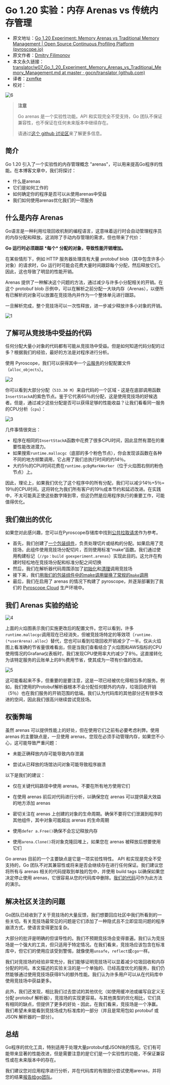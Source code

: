 # Go 1.20 实验：内存 Arenas vs 传统内存管理

- 原文地址：[Go 1.20 Experiment: Memory Arenas vs Traditional Memory Management | Open Source Continuous Profiling Platform (pyroscope.io)](https://pyroscope.io/blog/go-1-20-memory-arenas/)
- 原文作者：[Dmitry Filimonov](https://github.com/petethepig)
- 本文永久链接：[translator/w07_Go_1_20_Experiment_Memory_Arenas_vs_Traditional_Memory_Management.md at master · gocn/translator (github.com)](https://github.com/gocn/translator/blob/master/2023/w07_Go_1_20_Experiment_Memory_Arenas_vs_Traditional_Memory_Management.md)
- 译者：[zxmfke](https://github.com/zxmfke)
- 校对：

![6](C:\Users\zhengxm\Documents\notes\翻译\static\images\2023\w07-Go-1-20-Experiment-Memory-Arenas-vs-Traditional-Memory-Management\6.png)

> **注意**
>
> Go arenas 是一个实验性功能。API 和实现完全不受支持，Go 团队不保证兼容性，也不保证在任何未来版本中继续存在。
>
> 请通过[这个 github 讨论区](https://github.com/golang/go/issues/51317#issuecomment-1385623024)来了解更多信息。

## 简介

Go 1.20 引入了一个实验性的内存管理概念 "arenas"，可以用来提高Go程序的性能。在本博客文章中，我们将探讨：

- 什么是arenas
- 它们是如何工作的
- 如何确定你的程序是否可以从使用arenas中受益
- 我们如何使用arenas优化我们的一项服务

## 什么是内存 Arenas

Go语言是一种利用垃圾回收机制的编程语言，这意味着运行时会自动管理程序员的内存分配和释放。这消除了手动内存管理的需求，但也带来了代价：

**Go 运行时必须跟踪 \*每个\* 分配的对象，导致性能开销增加。**

在某些情形下，例如 HTTP 服务器处理具有大量 protobuf blob（其中包含许多小对象）的请求时，Go 运行时可能会花费大量时间跟踪每个分配，然后释放它们。因此，这也导致了明显的性能开销。

Arenas 提供了一种解决这个问题的方法，通过减少与许多小分配相关的开销。在这个 protobuf blob 示例中，可以在解析之前分配一大块内存（Arenas），以便所有已解析的对象可以放置在竞技场内并作为一个整体单元进行跟踪。

一旦解析完成，整个竞技场可以一次性释放，进一步减少释放许多小对象的开销。

![1](C:\Users\zhengxm\Documents\notes\翻译\static\images\2023\w07-Go-1-20-Experiment-Memory-Arenas-vs-Traditional-Memory-Management\1.png)

## 了解可从竞技场中受益的代码

任何分配大量小对象的代码都有可能从竞技场中受益。但是如何知道代码分配的过多？根据我们的经验，最好的方法是对程序进行分析。

使用 Pyroscope，我们可以获得其中一个[云服务](https://pyroscope.io/pricing/)的分配配置文件（`alloc_objects`）。

![2](C:\Users\zhengxm\Documents\notes\翻译\static\images\2023\w07-Go-1-20-Experiment-Memory-Arenas-vs-Traditional-Memory-Management\2.png)

你可以看到大部分分配（`533.30 M`）来自代码的一个区域 - 这是在底部调用函数`InsertStackA`的紫色节点。鉴于它代表65％的分配，这是使用竞技场的好候选者。但是，通过减少这些分配是否可以获得足够的性能收益？让我们看看同一服务的CPU分析（`cpu`）：

![3](C:\Users\zhengxm\Documents\notes\翻译\static\images\2023\w07-Go-1-20-Experiment-Memory-Arenas-vs-Traditional-Memory-Management\3.png)

几件事情很突出：

- 程序在相同的`InsertStackA`函数中花费了很多CPU时间，因此显然有潜在的重要性能改进潜力。
- 如果搜索`runtime.mallocgc`（底部的多个粉色节点），你会发现该函数在各种不同的地方频繁调用，它占用了我们总执行时间的约14％。
- 大约5％的CPU时间花费在`runtime.gcBgMarkWorker`（位于火焰图右侧的粉色节点）上。

因此，理论上，如果我们优化了这个程序中的所有分配，我们可以减少14％+5％= 19％的CPU时间。这将转化为我们所有客户的19％成本节约和延迟改进。在实践中，不太可能真正使这些数字降到零，但这仍然是应用程序执行的重要工作，可能值得优化。

## 我们做出的优化

如果您对此感兴趣，您可以在Pyroscope存储库中找到[公共拉取请求](https://github.com/pyroscope-io/pyroscope/pull/1804)作为参考。

- 首先，我们创建了[一个包装组件](https://github.com/pyroscope-io/pyroscope/pull/1804/files#diff-70ab4bbe796a97ad1a47d7970504296eff36b5307527ae2806d2b50f94f83a45)，负责处理切片或结构的分配。如果启用了竞技场，此组件使用竞技场分配切片，否则使用标准“make”函数。我们通过使用构建标记（`//go：build goexperiment.arenas`）实现此目的。这允许在构建时轻松地在竞技场分配和标准分配之间切换
- 然后，我们在解析器代码周围添加了[初始化](https://github.com/pyroscope-io/pyroscope/pull/1804/files#diff-32bf8c53a15c8a5f7eb424b21c8502dc4905ec3caa28fac50f64277361ae746fR417)和[清理](https://github.com/pyroscope-io/pyroscope/pull/1804/files#diff-34edf37e55842273380ee6cb31c9245f31ed25aa6d7898b0f2c25145f17d8ea0R170)调用竞技场
- 接下来，我们[用我们的包装组件中的make调用替换了常规的`make`调用](https://github.com/pyroscope-io/pyroscope/pull/1804/files#diff-abe15b6d3634170650f86bb7283aa15265de2197cffa969deda2dd5b26fcecd9R89-R92)
- 最后，我们在启用了 arenas 的情况下构建了 pyroscope，并逐渐部署到了我们的 [Pyroscope Cloud](https://pyroscope.io/pricing) 生产环境中。

## 我们 Arenas 实验的结论

![4](C:\Users\zhengxm\Documents\notes\翻译\static\images\2023\w07-Go-1-20-Experiment-Memory-Arenas-vs-Traditional-Memory-Management\4.png)

上面的火焰图表示我们实施更改后的配置文件。您可以看到，许多`runtime.mallocgc`调用现在已经消失，但被竞技场特定的等效项（`runtime.(*userArena).alloc`）替代，您也可以看到垃圾回收开销减少了一半。仅从火焰图上看准确的节省量很难看出，但是当我们查看结合了火焰图和AWS指标的CPU使用情况的Grafana仪表板时，我们发现CPU使用率大约减少了8％。这直接转化为该特定服务的云账单上的8％费用节省，使其成为一项有价值的改进。

![5](C:\Users\zhengxm\Documents\notes\翻译\static\images\2023\w07-Go-1-20-Experiment-Memory-Arenas-vs-Traditional-Memory-Management\5.png)

这可能看起来不多，但重要的是要注意，这是一项已经被优化得相当多的服务。例如，我们使用的Protobuf解析器根本不会分配任何额外的内存，垃圾回收开销（5％）也在我们服务的开销范围的低端。我们认为代码库的其他部分还有很多改进的空间，因此我们很高兴继续尝试竞技场。

## 权衡弊端

虽然 arenas 可以提供性能上的好处，但在使用它们之前有必要考虑利弊。使用 arenas 的主要缺点是，一旦使用 arenas，您现在必须手动管理内存，如果您不小心，这可能导致严重问题：

- 未能正确释放内存可能导致内存泄漏

- 尝试从已释放的场馆访问对象可能导致程序崩溃 

以下是我们的建议：

- 仅在关键代码路径中使用 arenas。不要在所有地方使用它们

- 在使用 arenas 前后对代码进行分析，以确保您在 arenas 可以提供最大效益的地方添加 arenas

- 密切关注在 arenas 上创建的对象的生命周期。确保不要将它们泄漏到程序的其他组件，其中对象可能超出 arenas 的生命周期

- 使用`defer a.Free()`确保不会忘记释放内存

- 使用`arena.Clone()`将对象克隆回堆上，如果您在 arenas 被释放后想要使用它们

Go arenas 目前的一个主要缺点是它是一项实验性特性。 API 和实现是完全不受支持的，Go 团队不对其兼容性或将来是否会继续存在进行任何保证。我们建议您将所有与 arenas 相关的代码提取到单独的包中，并使用 build tags 以确保如果您决定停止使用 arenas，它很容易从您的代码库中删除。[我们的代码](https://github.com/pyroscope-io/pyroscope/pull/1804/files#diff-70ab4bbe796a97ad1a47d7970504296eff36b5307527ae2806d2b50f94f83a45)可作为此方法的演示。

## 解决社区关注的问题

Go团队已经收到了关于竞技场的大量反馈，我们想要回应社区中我们所看到的一些关切。有关竞技场最常见的问题是它们添加了一种隐式且不立即显现问题的程序崩溃方式，使语言变得更加复杂。

大部分的批评是明确的但误导性的。我们不预期竞技场会变得普遍。我们认为竞技场是一个强大的工具，但只适用于特定情况。在我们看来，竞技场应该包含在标准库中，但它们的使用应该受到警惕，就像使用`unsafe`，`reflect`或`cgo`一样。

我们对竞技场的经验非常充分，我们能够证明竞技场可以显着减少垃圾回收和内存分配的时间。本文描述的实验关注的是一个单独的、已经高度优化的服务，我们仍然能够通过使用竞技场获得8%的额外性能。我们认为许多用户可以从在代码库中使用竞技场中获益更多。

此外，我们还发现，相比我们过去尝试的其他优化（如使用缓冲池或编写自定义无分配 protobuf 解析器），竞技场的实现更容易。与其他类型的优化相比，它们具有相同的缺点，但提供了更多的好处 - 因此，在我们看来，竞技场是一个净赢。我们希望未来能看到竞技场成为标准库的一部分（并且是常用包如 protobuf 或 JSON 解析器的一部分）。

## 总结

Go程序的优化工具，特别适用于处理大量protobuf或JSON块的情况。它们有可能带来显著的性能改进，但是需要注意的是它们是一个实验性的功能，不保证兼容性或在未来版本中的存在。

我们建议您对应用程序进行分析，并在代码库的有限部分尝试使用arenas，并将您的结果[报告给go团队](https://github.com/golang/go/issues/51317)。
